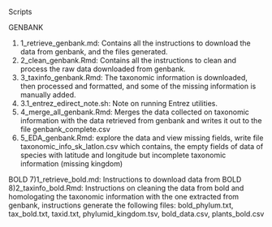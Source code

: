 Scripts

GENBANK
1) 1_retrieve_genbank.md: Contains all the instructions to download the data from genbank, and the files generated.
2) 2_clean_genbank.Rmd: Contains all the instructions to clean and process the raw data downloaded from genbank.
3) 3_taxinfo_genbank.Rmd: The taxonomic information is downloaded, then processed and formatted, and some of the missing information is manually added. 
4) 3.1_entrez_edirect_note.sh: Note on running Entrez utilities.
5) 4_merge_all_genbank.Rmd: Merges the data collected  on taxonomic information with the data retrieved from genbank and writes it out to the file genbank_complete.csv
6) 5_EDA_genbank.Rmd: explore the data and view missing fields, write file taxonomic_info_sk_latlon.csv which contains, the empty fields of data of species with latitude and longitude but incomplete taxonomic information (missing kingdom)

BOLD
7)1_retrieve_bold.md: Instructions to download  data from BOLD
8)2_taxinfo_bold.Rmd: Instructions on cleaning the data from bold and homologating the taxonomic information with the one extracted from genbank, instructions generate the following files: bold_phylum.txt, tax_bold.txt, taxid.txt, phylumid_kingdom.tsv, bold_data.csv, plants_bold.csv

